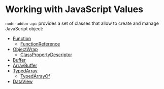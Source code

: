 # Working with JavaScript Values

`node-addon-api` provides a set of classes that allow to create and manage
JavaScript object:

- [Function](function.md)
  - [FunctionReference](function_reference.md)
- [ObjectWrap](object_wrap.md)
  - [ClassPropertyDescriptor](class_property_descriptor.md)
- [Buffer](buffer.md)
- [ArrayBuffer](array_buffer.md)
- [TypedArray](typed_array.md)
  - [TypedArrayOf](typed_array_of.md)
- [DataView](dataview.md)
